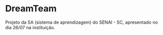 # DreamTeam
Projeto da SA (sistema de aprendizagem) do SENAI - SC, apresentado no dia 26/07 na instituição.
